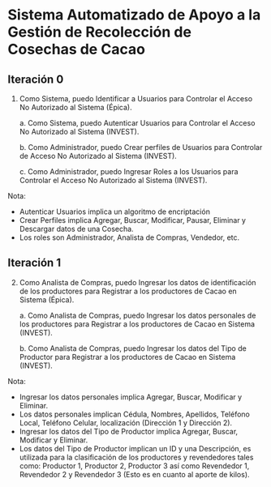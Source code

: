 # Sistema Automatizado de Apoyo a la Gestión de Recolección de Cosechas de Cacao

## Iteración 0
1. Como Sistema, puedo Identificar a Usuarios para Controlar el
Acceso No Autorizado al Sistema (Épica).

    a. Como Sistema, puedo Autenticar Usuarios para Controlar el Acceso No Autorizado al Sistema (INVEST).

    b. Como Administrador, puedo Crear perfiles de Usuarios para Controlar de Acceso No Autorizado al Sistema (INVEST).

    c. Como Administrador, puedo Ingresar Roles a los Usuarios para Controlar el Acceso No Autorizado al Sistema (INVEST).

Nota: 
- Autenticar Usuarios implica un algoritmo de encriptación
- Crear Perfiles implica Agregar, Buscar, Modificar, Pausar, Eliminar y Descargar datos de una
Cosecha.
- Los roles son Administrador, Analista de Compras, Vendedor, etc.
## Iteración 1
2. Como Analista de Compras, puedo Ingresar los datos de identificación de los productores para Registrar a los productores de Cacao en
Sistema (Épica).

    a. Como Analista de Compras, puedo Ingresar los datos personales de los productores para Registrar a los productores de Cacao en Sistema (INVEST).
    
    b. Como Analista de Compras, puedo Ingresar los datos del Tipo de Productor para Registrar a los productores de Cacao en Sistema (INVEST).

Nota: 
- Ingresar los datos personales implica Agregar, Buscar, Modificar y Eliminar.
- Los datos personales implican Cédula, Nombres, Apellidos, Teléfono Local, Teléfono Celular, localización (Dirección 1 y Dirección 2).
- Ingresar los datos del Tipo de Productor implica Agregar, Buscar, Modificar y Eliminar.
- Los datos del Tipo de Productor implican un ID y una Descripción, es utilizada para la clasificación de los productores y revendedores tales como: Productor 1, Productor 2, Productor 3 así como Revendedor 1, Revendedor 2 y Revendedor 3 (Esto es en cuanto al aporte de kilos).